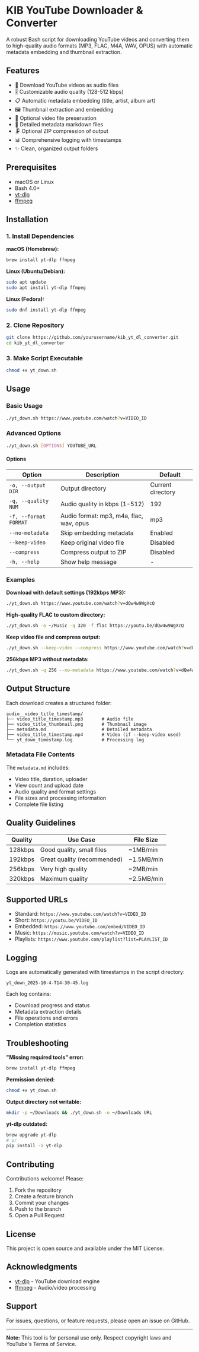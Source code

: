 # KIB YouTube Downloader & Converter

A robust Bash script for downloading YouTube videos and converting them to high-quality audio formats (MP3, FLAC, M4A, WAV, OPUS) with automatic metadata embedding and thumbnail extraction.

## Features

- 🎵 Download YouTube videos as audio files
- 🎚️ Customizable audio quality (128-512 kbps)
- 📋 Automatic metadata embedding (title, artist, album art)
- 🖼️ Thumbnail extraction and embedding
- 🎥 Optional video file preservation
- 📝 Detailed metadata markdown files
- 🗜️ Optional ZIP compression of output
- 📊 Comprehensive logging with timestamps
- ✨ Clean, organized output folders

## Prerequisites

- macOS or Linux
- Bash 4.0+
- [yt-dlp](https://github.com/yt-dlp/yt-dlp)
- [ffmpeg](https://ffmpeg.org/)

## Installation

### 1. Install Dependencies

**macOS (Homebrew):**
```bash
brew install yt-dlp ffmpeg
```

**Linux (Ubuntu/Debian):**
```bash
sudo apt update
sudo apt install yt-dlp ffmpeg
```

**Linux (Fedora):**
```bash
sudo dnf install yt-dlp ffmpeg
```

### 2. Clone Repository

```bash
git clone https://github.com/yourusername/kib_yt_dl_converter.git
cd kib_yt_dl_converter
```

### 3. Make Script Executable

```bash
chmod +x yt_down.sh
```

## Usage

### Basic Usage

```bash
./yt_down.sh https://www.youtube.com/watch?v=VIDEO_ID
```

### Advanced Options

```bash
./yt_down.sh [OPTIONS] YOUTUBE_URL
```

#### Options

| Option | Description | Default |
|--------|-------------|---------|
| `-o, --output DIR` | Output directory | Current directory |
| `-q, --quality NUM` | Audio quality in kbps (1-512) | 192 |
| `-f, --format FORMAT` | Audio format: mp3, m4a, flac, wav, opus | mp3 |
| `--no-metadata` | Skip embedding metadata | Enabled |
| `--keep-video` | Keep original video file | Disabled |
| `--compress` | Compress output to ZIP | Disabled |
| `-h, --help` | Show help message | - |

### Examples

**Download with default settings (192kbps MP3):**
```bash
./yt_down.sh https://www.youtube.com/watch?v=dQw4w9WgXcQ
```

**High-quality FLAC to custom directory:**
```bash
./yt_down.sh -o ~/Music -q 320 -f flac https://youtu.be/dQw4w9WgXcQ
```

**Keep video file and compress output:**
```bash
./yt_down.sh --keep-video --compress https://www.youtube.com/watch?v=dQw4w9WgXcQ
```

**256kbps MP3 without metadata:**
```bash
./yt_down.sh -q 256 --no-metadata https://www.youtube.com/watch?v=dQw4w9WgXcQ
```

## Output Structure

Each download creates a structured folder:

```
audio__video_title_timestamp/
├── video_title_timestamp.mp3       # Audio file
├── video_title_thumbnail.png       # Thumbnail image
├── metadata.md                     # Detailed metadata
├── video_title_timestamp.mp4       # Video (if --keep-video used)
└── yt_down_timestamp.log           # Processing log
```

### Metadata File Contents

The `metadata.md` includes:
- Video title, duration, uploader
- View count and upload date
- Audio quality and format settings
- File sizes and processing information
- Complete file listing

## Quality Guidelines

| Quality | Use Case | File Size |
|---------|----------|-----------|
| 128kbps | Good quality, small files | ~1MB/min |
| 192kbps | Great quality (recommended) | ~1.5MB/min |
| 256kbps | Very high quality | ~2MB/min |
| 320kbps | Maximum quality | ~2.5MB/min |

## Supported URLs

- Standard: `https://www.youtube.com/watch?v=VIDEO_ID`
- Short: `https://youtu.be/VIDEO_ID`
- Embedded: `https://www.youtube.com/embed/VIDEO_ID`
- Music: `https://music.youtube.com/watch?v=VIDEO_ID`
- Playlists: `https://www.youtube.com/playlist?list=PLAYLIST_ID`

## Logging

Logs are automatically generated with timestamps in the script directory:
```
yt_down_2025-10-4-T14-30-45.log
```

Each log contains:
- Download progress and status
- Metadata extraction details
- File operations and errors
- Completion statistics

## Troubleshooting

**"Missing required tools" error:**
```bash
brew install yt-dlp ffmpeg
```

**Permission denied:**
```bash
chmod +x yt_down.sh
```

**Output directory not writable:**
```bash
mkdir -p ~/Downloads && ./yt_down.sh -o ~/Downloads URL
```

**yt-dlp outdated:**
```bash
brew upgrade yt-dlp
# or
pip install -U yt-dlp
```

## Contributing

Contributions welcome! Please:
1. Fork the repository
2. Create a feature branch
3. Commit your changes
4. Push to the branch
5. Open a Pull Request

## License

This project is open source and available under the MIT License.

## Acknowledgments

- [yt-dlp](https://github.com/yt-dlp/yt-dlp) - YouTube download engine
- [ffmpeg](https://ffmpeg.org/) - Audio/video processing

## Support

For issues, questions, or feature requests, please open an issue on GitHub.

---

**Note:** This tool is for personal use only. Respect copyright laws and YouTube's Terms of Service.
